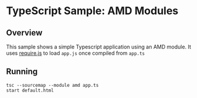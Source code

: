 # TypeScript Sample: AMD Modules

## Overview

This sample shows a simple Typescript application using an AMD module.
It uses [require.js](http://www.requirejs.org/) to load `app.js` once compiled from `app.ts`

## Running

```
tsc --sourcemap --module amd app.ts
start default.html
```

